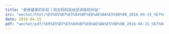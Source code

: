 ```yaml
---
title: "爱是最美的彩虹丨同志妈妈吴幼坚讲座杭州站"
src: "wechat/html/%E9%85%B7%E5%84%BF%E8%AE%BA%E5%9D%9B_2016-04-15_%E7%88%B1%E6%98%AF%E6%9C%80%E7%BE%8E%E7%9A%84%E5%BD%A9%E8%99%B9%E4%B8%A8%E5%90%8C%E5%BF%97%E5%A6%88%E5%A6%88%E5%90%B4%E5%B9%BC%E5%9D%9A%E8%AE%B2%E5%BA%A7%E6%9D%AD%E5%B7%9E%E7%AB%99.html"
date: 2016-04-15
pdf: "wechat/pdf/%E9%85%B7%E5%84%BF%E8%AE%BA%E5%9D%9B_2016-04-15_%E7%88%B1%E6%98%AF%E6%9C%80%E7%BE%8E%E7%9A%84%E5%BD%A9%E8%99%B9%E4%B8%A8%E5%90%8C%E5%BF%97%E5%A6%88%E5%A6%88%E5%90%B4%E5%B9%BC%E5%9D%9A%E8%AE%B2%E5%BA%A7%E6%9D%AD%E5%B7%9E%E7%AB%99.pdf"
---
```

